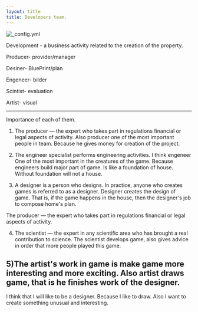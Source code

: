 ```yaml
---
layout: title
title: Developers team.
---
```


![_config.yml](http://1.bp.blogspot.com/-STMO8OWh5iM/VF1TvTzCajI/AAAAAAAAAu4/uU4hGqulVOI/s1600/image.png)

Development - a business activity related to the creation of the property.

Producer- provider/manager

Desiner- BluePrint/plan

Engeneer- bilder

Scintist- evaluation

Artist- visual

---
Importance of each of them.

1) The producer — the expert who takes part in regulations financial or legal aspects of activity. Also producer one of the most important people in team. Because he gives money for creation of the project.

2) The engineer specialist performs engineering activities. I think engeneer One of the most important in the creatures of the game. Because engineers build major part of game. Is like a foundation of house. Without foundation will not a house.

3) A designer is a person who designs. In practice, anyone who creates games is referred to as a designer. Designer creates the design of game. That is, if the game happens in the house, then the designer's job to compose home's plan.

The producer — the expert who takes part in regulations financial or legal aspects of activity.

4) The scientist — the expert in any scientific area who has brought a real contribution to science. The scientist develops game, also gives advice in order that more people played this game.


5)The artist's work in game is make game more interesting and more exciting. Also artist draws game, that is he finishes work of the designer.
---

I think that I will like to be a designer. Because I like to draw. Also I want to create something unusual and interesting.
